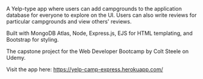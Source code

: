 A Yelp-type app where users can add campgrounds to the application database for everyone to explore on the UI. Users can also write reviews for particular campgrounds and view others' reviews.

Built with MongoDB Atlas, Node, Express.js, EJS for HTML templating, and Bootstrap for styling.

The capstone project for the Web Developer Bootcamp by Colt Steele on Udemy.

Visit the app here: https://yelp-camp-express.herokuapp.com/
